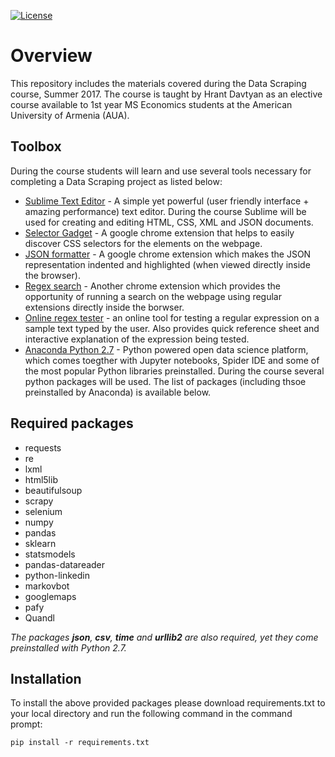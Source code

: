 [![License](https://img.shields.io/badge/License-Apache%202.0-blue.svg)](https://opensource.org/licenses/Apache-2.0)
# Overview
This repository includes the materials covered during the Data Scraping course, Summer 2017.
The course is taught by Hrant Davtyan as an elective course available to 1st year MS Economics students at the American University of Armenia (AUA). 

## Toolbox
During the course students will learn and use several tools necessary for completing a Data Scraping project as listed below:

- [Sublime Text Editor](https://www.sublimetext.com/3) - A simple yet powerful (user friendly interface + amazing performance) text editor. During the course Sublime will be used for creating and editing HTML, CSS, XML and JSON documents.
- [Selector Gadget](https://chrome.google.com/webstore/detail/selectorgadget/mhjhnkcfbdhnjickkkdbjoemdmbfginb?hl=en) - A google chrome extension that helps to easily discover CSS selectors for the elements on the webpage.
- [JSON formatter](https://chrome.google.com/webstore/detail/json-formatter/bcjindcccaagfpapjjmafapmmgkkhgoa?hl=en) - A google chrome extension which makes the JSON representation indented and highlighted (when viewed directly inside the browser).
- [Regex search](https://chrome.google.com/webstore/detail/regex-search/bcdabfmndggphffkchfdcekcokmbnkjl) - Another chrome extension which provides the opportunity of running a search on the webpage using regular extensions directly inside the borwser.
- [Online regex tester](https://regex101.com/) - an online tool for testing a regular expression on a sample text typed by the user. Also provides quick reference sheet and interactive explanation of the expression being tested.
- [Anaconda Python 2.7](https://www.continuum.io/downloads) - Python powered open data science platform, which comes toegther with Jupyter notebooks, Spider IDE and some of the most popular Python libraries preinstalled. During the course several python packages will be used. The list of packages (including thsoe preinstalled by Anaconda) is available below.

## Required packages
- requests
- re
- lxml
- html5lib
- beautifulsoup
- scrapy
- selenium
- numpy
- pandas
- sklearn
- statsmodels
- pandas-datareader
- python-linkedin
- markovbot
- googlemaps
- pafy
- Quandl
 
*The packages **json**, **csv**, **time** and **urllib2** are also required, yet they come preinstalled with Python 2.7.*

## Installation 
To install the above provided packages please download requirements.txt to your local directory and run the following command in the command prompt:

```
pip install -r requirements.txt
```
